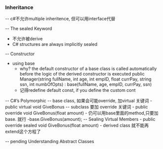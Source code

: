 ###  Inheritance  ###

-- c#不允许multiple inheritence, 但可以用interface代替

-- The sealed Keyword
  - 不允许被derive 
  - C# structures are always implicitly sealed 
  
-- Constructor
  - using base  
    - why? the default constructor of a base class is called automatically before the logic of the derived constructor is executed
      public Manager(string fullName, int age, int empID,
                    float currPay, string ssn, int numbOfOpts)
                    : base(fullName, age, empID, currPay, ssn)
    - 记得redefine default const, if you define the custom cont 
    
    
-- C#’s Polymorphic
  -- base class, 如果会可能override, 加virtual 关键词 
    - public virtual void GiveBonus
  -- subclass 要加 override 关键词 
    -  public override void GiveBonus(float amount)
    - 仍可以用base里面的method,只要加 base. 就行 
      -base.GiveBonus(amount); 
  -- Sealing Virtual Members
    - public override sealed void GiveBonus(float amount)
      - derived class 就不能再extend这个方程了 
      
      
-- pending Understanding Abstract Classes
    
